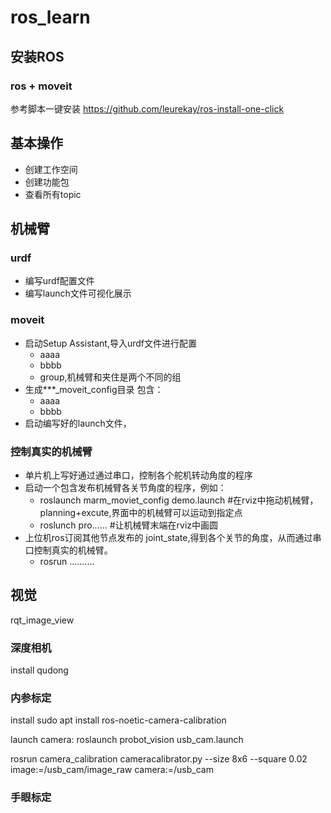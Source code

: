 # ros_learn

## 安装ROS

### ros + moveit
参考脚本一键安装
https://github.com/leurekay/ros-install-one-click

## 基本操作
- 创建工作空间
- 创建功能包
- 查看所有topic
  


## 机械臂

### urdf
- 编写urdf配置文件
- 编写launch文件可视化展示
  
### moveit
- 启动Setup Assistant,导入urdf文件进行配置
  - aaaa
  - bbbb
  - group,机械臂和夹住是两个不同的组
- 生成***_moveit_config目录
  包含：
  - aaaa
  - bbbb
- 启动编写好的launch文件，

### 控制真实的机械臂
- 单片机上写好通过通过串口，控制各个舵机转动角度的程序
- 启动一个包含发布机械臂各关节角度的程序，例如：
  - roslaunch marm_moviet_config demo.launch    #在rviz中拖动机械臂，planning+excute,界面中的机械臂可以运动到指定点
  - roslunch pro......    #让机械臂末端在rviz中画圆
- 上位机ros订阅其他节点发布的 joint_state,得到各个关节的角度，从而通过串口控制真实的机械臂。
  - rosrun ..........


## 视觉
rqt_image_view

### 深度相机
install qudong

### 内参标定
install
sudo apt install ros-noetic-camera-calibration

launch camera:
roslaunch probot_vision usb_cam.launch


rosrun camera_calibration cameracalibrator.py  --size 8x6 --square 0.02 image:=/usb_cam/image_raw camera:=/usb_cam

### 手眼标定



